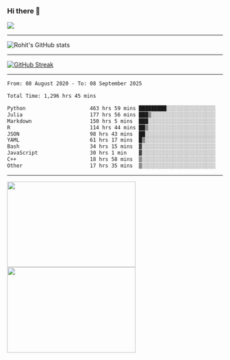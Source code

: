### Hi there 👋

 ![](https://komarev.com/ghpvc/?username=RohitRathore1&color=blueviolet)

<hr/>

![Rohit's GitHub stats](https://github-readme-stats.vercel.app/api?username=RohitRathore1&show_icons=true&theme=transparent)

<hr/>

[![GitHub Streak](http://github-readme-streak-stats.herokuapp.com?user=RohitRathore1&theme=dark&mode=weekly)](https://git.io/streak-stats)

<hr/>

<!--START_SECTION:waka-->

```txt
From: 08 August 2020 - To: 08 September 2025

Total Time: 1,296 hrs 45 mins

Python                     463 hrs 59 mins █████████░░░░░░░░░░░░░░░░   35.78 %
Julia                      177 hrs 56 mins ███▒░░░░░░░░░░░░░░░░░░░░░   13.72 %
Markdown                   150 hrs 5 mins  ███░░░░░░░░░░░░░░░░░░░░░░   11.57 %
R                          114 hrs 44 mins ██▒░░░░░░░░░░░░░░░░░░░░░░   08.85 %
JSON                       98 hrs 43 mins  ██░░░░░░░░░░░░░░░░░░░░░░░   07.61 %
YAML                       61 hrs 17 mins  █▒░░░░░░░░░░░░░░░░░░░░░░░   04.73 %
Bash                       34 hrs 15 mins  ▓░░░░░░░░░░░░░░░░░░░░░░░░   02.64 %
JavaScript                 30 hrs 1 min    ▓░░░░░░░░░░░░░░░░░░░░░░░░   02.31 %
C++                        18 hrs 58 mins  ▒░░░░░░░░░░░░░░░░░░░░░░░░   01.46 %
Other                      17 hrs 35 mins  ▒░░░░░░░░░░░░░░░░░░░░░░░░   01.36 %
```

<!--END_SECTION:waka-->

<hr/>

<p>
  <img src="https://wakatime.com/share/@TeAmp0is0N/3935ee43-08a3-493e-8b95-60c1f9204b15.svg" width="300" height="200">
  <img src="https://wakatime.com/share/@TeAmp0is0N/8717aacc-7340-44e0-abb1-987dc9823fcd.svg" width="300" height="200">
</p>




